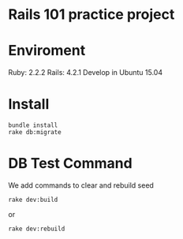 # Rails 101 practice project

# Enviroment 
Ruby: 2.2.2  Rails: 4.2.1 Develop in Ubuntu 15.04

# Install
	bundle install
	rake db:migrate

# DB Test Command
We add commands to clear and rebuild seed

	rake dev:build
or

	rake dev:rebuild
